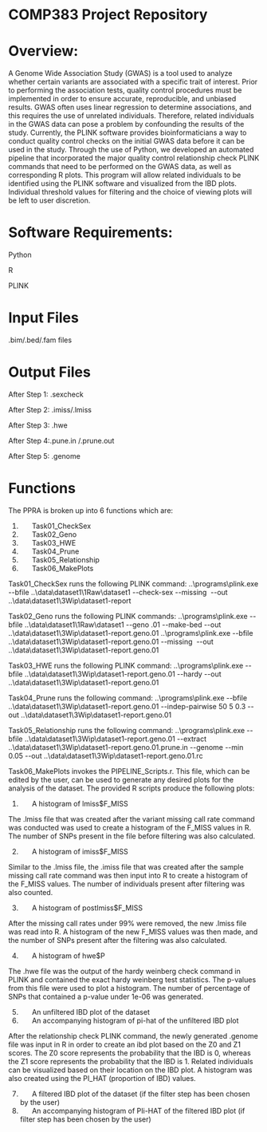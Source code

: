 # COMP383 Project Repository
# Overview:
A Genome Wide Association Study (GWAS) is a tool used to analyze whether certain variants are associated with a specific trait of interest. Prior to performing the association tests, quality control procedures must be implemented in order to ensure accurate, reproducible, and unbiased results. GWAS often uses linear regression to determine associations, and this requires the use of unrelated individuals. Therefore, related individuals in the GWAS data can pose a problem by confounding the results of the study. Currently, the PLINK software provides bioinformaticians a way to conduct quality control checks on the initial GWAS data before it can be used in the study. Through the use of Python, we developed an automated pipeline that incorporated the major quality control relationship check PLINK commands that need to be performed on the GWAS data, as well as corresponding R plots. This program will allow related individuals to be identified using the PLINK software and visualized from the IBD plots. Individual threshold values for filtering and the choice of viewing plots will be left to user discretion.

# Software Requirements:
Python

R

PLINK

# Input Files

.bim/.bed/.fam files

# Output Files

After Step 1: .sexcheck

After Step 2: .imiss/.lmiss

After Step 3: .hwe

After Step 4:.pune.in /.prune.out

After Step 5: .genome

# Functions

The PPRA is broken up into 6 functions which are:
1.       Task01_CheckSex
2.       Task02_Geno
3.       Task03_HWE
4.       Task04_Prune
5.       Task05_Relationship
6.       Task06_MakePlots

Task01_CheckSex runs the following PLINK command:
..\programs\plink.exe --bfile ..\data\dataset1\1Raw\dataset1 --check-sex --missing  --out ..\data\dataset1\3Wip\dataset1-report

Task02_Geno runs the following PLINK commands:
..\programs\plink.exe --bfile ..\data\dataset1\1Raw\dataset1 --geno .01 --make-bed --out ..\data\dataset1\3Wip\dataset1-report.geno.01
..\programs\plink.exe --bfile ..\data\dataset1\3Wip\dataset1-report.geno.01 --missing  --out ..\data\dataset1\3Wip\dataset1-report.geno.01

Task03_HWE runs the following PLINK command:
..\programs\plink.exe --bfile ..\data\dataset1\3Wip\dataset1-report.geno.01 --hardy --out ..\data\dataset1\3Wip\dataset1-report.geno.01

Task04_Prune runs the following command:
..\programs\plink.exe --bfile ..\data\dataset1\3Wip\dataset1-report.geno.01 --indep-pairwise 50 5 0.3 --out ..\data\dataset1\3Wip\dataset1-report.geno.01

Task05_Relationship runs the following command:
..\programs\plink.exe --bfile ..\data\dataset1\3Wip\dataset1-report.geno.01 --extract ..\data\dataset1\3Wip\dataset1-report.geno.01.prune.in --genome --min 0.05 --out ..\data\dataset1\3Wip\dataset1-report.geno.01.rc

Task06_MakePlots invokes the PIPELINE_Scripts.r. This file, which can be edited by the user, can be used to generate any desired plots for the analysis of the dataset. The provided R scripts produce the following plots:

1.       A histogram of lmiss$F_MISS

The .lmiss file that was created after the variant missing call rate command was conducted was used to create a histogram of the F_MISS values in R. The number of SNPs present in the file before filtering was also calculated.

2.       A histogram of imiss$F_MISS

Similar to the .lmiss file, the .imiss file that was created after the sample missing call rate command was then input into R to create a histogram of the F_MISS values. The number of individuals present after filtering was also counted.

3.       A histogram of postImiss$F_MISS

After the missing call rates under 99% were removed, the new .lmiss file was read into R. A histogram of the new F_MISS values was then made, and the number of SNPs present after the filtering was also calculated.

4.       A histogram of hwe$P

The .hwe file was the output of the hardy weinberg check command in PLINK and contained the exact hardy weinberg test statistics. The p-values from this file were used to plot a histogram. The number of percentage of SNPs that contained a p-value under 1e-06 was generated.

5.       An unfiltered IBD plot of the dataset
6.       An accompanying histogram of pi-hat of the unfiltered IBD plot

After the relationship check PLINK command, the newly generated .genome file was input in R in order to create an ibd plot based on the Z0 and Z1 scores. The Z0 score represents the probability that the IBD is 0, whereas the Z1 score represents the probability that the IBD is 1. Related individuals can be visualized based on their location on the IBD plot. A histogram was also created using the PI_HAT (proportion of IBD) values.

7.       A filtered IBD plot of the dataset (if the filter step has been chosen by the user)
8.       An accompanying histogram of PIi-HAT of the filtered IBD plot (if filter step has been chosen by the user)

